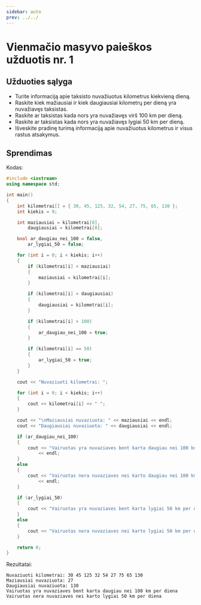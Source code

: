 ```yaml
---
sidebar: auto
prev: ../../
---
```


# Vienmačio masyvo paieškos užduotis nr. 1

## Užduoties sąlyga

- Turite informaciją apie taksisto nuvažiuotus kilometrus kiekvieną dieną.
- Raskite kiek mažiausiai ir kiek daugiausiai kilometrų per dieną yra nuvažiavęs taksistas.
- Raskite ar taksistas kada nors yra nuvažiavęs virš 100 km per dieną.
- Raskite ar taksistas kada nors yra nuvažiavęs lygiai 50 km per dieną.
- Išveskite pradinę turimą informaciją apie nuvažiuotus kilometrus ir visus rastus atsakymus.

## Sprendimas

Kodas:

```cpp
#include <iostream>
using namespace std;

int main()
{
    int kilometrai[] = { 30, 45, 125, 32, 54, 27, 75, 65, 130 };
    int kiekis = 9;

    int maziausiai = kilometrai[0],
        daugiausiai = kilometrai[0];

    bool ar_daugiau_nei_100 = false,
        ar_lygiai_50 = false;

    for (int i = 0; i < kiekis; i++)
    {
        if (kilometrai[i] < maziausiai)
        {
            maziausiai = kilometrai[i];
        }

        if (kilometrai[i] > daugiausiai)
        {
            daugiausiai = kilometrai[i];
        }

        if (kilometrai[i] > 100)
        {
            ar_daugiau_nei_100 = true;
        }

        if (kilometrai[i] == 50)
        {
            ar_lygiai_50 = true;
        }
    }

    cout << "Nuvaziuoti kilometrai: ";

    for (int i = 0; i < kiekis; i++)
    {
        cout << kilometrai[i] << " ";
    }

    cout << "\nMaziausiai nuvaziuota: " << maziausiai << endl;
    cout << "Daugiausiai nuvaziuota: " << daugiausiai << endl;

    if (ar_daugiau_nei_100)
    {
        cout << "Vairuotas yra nuvaziaves bent karta daugiau nei 100 km per diena"
            << endl;
    }
    else
    {
        cout << "Vairuotas nera nuvaziaves nei karto daugiau nei 100 km per diena"
            << endl;
    }

    if (ar_lygiai_50)
    {
        cout << "Vairuotas yra nuvaziaves bent karta lygiai 50 km per diena" << endl;
    }
    else
    {
        cout << "Vairuotas nera nuvaziaves nei karto lygiai 50 km per diena" << endl;
    }

    return 0;
}
```

Rezultatai:

```
Nuvaziuoti kilometrai: 30 45 125 32 54 27 75 65 130
Maziausiai nuvaziuota: 27
Daugiausiai nuvaziuota: 130
Vairuotas yra nuvaziaves bent karta daugiau nei 100 km per diena
Vairuotas nera nuvaziaves nei karto lygiai 50 km per diena
```
